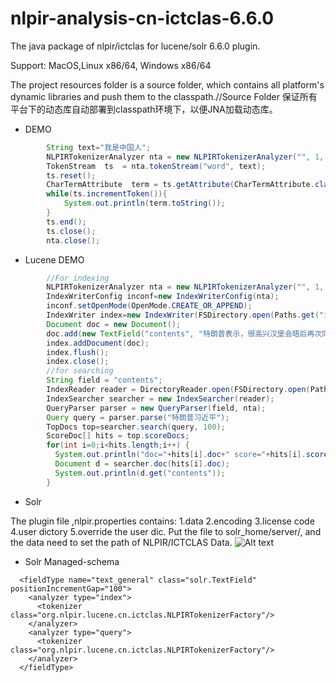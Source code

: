 # nlpir-analysis-cn-ictclas-6.6.0
The java package of nlpir/ictclas for lucene/solr 6.6.0 plugin.

Support: MacOS,Linux x86/64, Windows x86/64

The project resources folder is a source folder, which contains all platform's dynamic libraries and push them to the classpath.//Source Folder 保证所有平台下的动态库自动部署到classpath环境下，以便JNA加载动态库。

* DEMO
```java
        String text="我是中国人";
        NLPIRTokenizerAnalyzer nta = new NLPIRTokenizerAnalyzer("", 1, "", "", false);
        TokenStream  ts  = nta.tokenStream("word", text);  
        ts.reset();
        CharTermAttribute  term = ts.getAttribute(CharTermAttribute.class);
        while(ts.incrementToken()){
            System.out.println(term.toString());
        }
        ts.end();
        ts.close();
        nta.close();
```
* Lucene DEMO
```java
        //For indexing
        NLPIRTokenizerAnalyzer nta = new NLPIRTokenizerAnalyzer("", 1, "", "", false);
        IndexWriterConfig inconf=new IndexWriterConfig(nta);
        inconf.setOpenMode(OpenMode.CREATE_OR_APPEND);
        IndexWriter index=new IndexWriter(FSDirectory.open(Paths.get("index/")),inconf);
        Document doc = new Document();
        doc.add(new TextField("contents", "特朗普表示，很高兴汉堡会晤后再次同习近平主席通话。我同习主席就重大问题保持沟通和协调、两国加强各层级和各领域交往十分重要。当前，美中关系发展态势良好，我相信可以发展得更好。我期待着对中国进行国事访问。",Field.Store.YES));
        index.addDocument(doc);
        index.flush();
        index.close();
        //for searching
        String field = "contents";
        IndexReader reader = DirectoryReader.open(FSDirectory.open(Paths.get("index/")));
        IndexSearcher searcher = new IndexSearcher(reader);
        QueryParser parser = new QueryParser(field, nta);
        Query query = parser.parse("特朗普习近平");
        TopDocs top=searcher.search(query, 100);
        ScoreDoc[] hits = top.scoreDocs;
        for(int i=0;i<hits.length;i++) {
          System.out.println("doc="+hits[i].doc+" score="+hits[i].score);
          Document d = searcher.doc(hits[i].doc);
          System.out.println(d.get("contents"));
        }
```
* Solr

The plugin file ,nlpir.properties contains: 1.data 2.encoding 3.license code 4.user dictory 5.override the user dic.
Put the file to solr_home/server/, and the data need to set the path of NLPIR/ICTCLAS Data.
![Alt text](https://github.com/NLPIR-team/nlpir-analysis-cn-ictclas/blob/master/solr.png)

* Solr Managed-schema
```
  <fieldType name="text_general" class="solr.TextField" positionIncrementGap="100">
    <analyzer type="index">
      <tokenizer class="org.nlpir.lucene.cn.ictclas.NLPIRTokenizerFactory"/>
    </analyzer>
    <analyzer type="query">
      <tokenizer class="org.nlpir.lucene.cn.ictclas.NLPIRTokenizerFactory"/>
    </analyzer>
  </fieldType>
```
